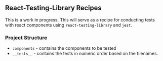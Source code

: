 ## React-Testing-Library Recipes

This is a work in progress. This will serve as a recipe for conducting tests with react components using `react-testing-library` and `jest`.

### Project Structure
- `components` - contains the components to be tested
- `__tests__` - contains the tests in numeric order based on the filenames.
